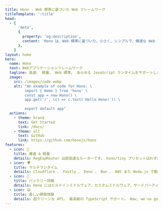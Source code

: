 ```yaml
---
title: Hono - Web 標準に基づいた Web フレームワーク
titleTemplate: ':title'
head:
  - [
      'meta',
      {
        property: 'og:description',
        content: 'Hono は、Web 標準に基づいた、小さく、シンプルで、爆速な Web フレームワークです。 Cloudflare Workers 、 Fastly Compute 、 Deno 、 Bun 、 Vercel 、 Netlify 、 AWS Lambda 、 Lambda@Edge そして Node.js で動作します。 速いですが、それだけではありません。',
      },
    ]
layout: home
hero:
  name: Hono
  text: Webアプリケーションフレームワーク
  tagline: 高速、 軽量、 Web 標準。 あらゆる JavaScript ランタイムをサポートします。
  image:
    src: /images/code.webp
    alt: "An example of code for Hono. \
         import { Homo } from 'hono' \
         const app = new Hono() \
         app.get('/', (c) => c.text('Hello Hono!')) \
         
         export default app"
  actions:
    - theme: brand
      text: Get Started
      link: /docs/
    - theme: alt
      text: GitHub
      link: https://github.com/honojs/hono
features:
  - icon: 🚀
    title: 爆速 & 軽量
    details: RegExpRouter は超高速なルーターです。 hono/tiny プリセットはわずか 14kB。 Web 標準 API のみを使用します。
  - icon: 🌍
    title: マルチランタイム
    details: Cloudflare 、 Fastly 、 Deno 、 Bun 、 AWS また Node.js で動作します。 同じコードが全てのプライベートで使用できます。
  - icon: 🔋
    title: バッテリー同梱
    details: Hono にはビルドインミドルウェア、カスタムミドルウェア、サードパーティーミドルウェアそしてヘルパーがあります。 バッテリー同梱。
  - icon: 😃
    title: 楽しい開発体験
    details: 超クリーンな API。 最高級の TypeScript サポート。 Now, we've got "Types".
---
```


<script setup>
// Heavily inspired by React
// https://github.com/reactjs/react.dev/pull/6817
import { onMounted } from 'vue'
onMounted(() => {
  var preferredKawaii
  try {
    preferredKawaii = localStorage.getItem('kawaii')
  } catch (err) {}
  const urlParams = new URLSearchParams(window.location.search)
  const kawaii = urlParams.get('kawaii')
  const setKawaii = () => {
    const images = document.querySelectorAll('.VPImage.image-src')
    images.forEach((img) => {
      img.src = '/images/hono-kawaii.png'
      img.alt = 'A Kawai Version of the Hono Logo. The first "o" is replaced with a flame, with japanese characters in the bottom right, and a JSX fragment closing tag above the flame.'
      img.classList.add("kawaii")
    })
  }
  if (kawaii === 'true') {
    try {
      localStorage.setItem('kawaii', true)
    } catch (err) {}
    console.log('kawaii mode enabled. logo credits to @sawaratsuki1004 via https://github.com/SAWARATSUKI/ServiceLogos');
    setKawaii()
  } else if (kawaii === 'false') {
    try {
      localStorage.removeItem('kawaii', false)
    } catch (err) {}
    const images = document.querySelectorAll('.VPImage.image-src')
    images.forEach((img) => {
      img.src = '/images/code.webp'
      img.classList.remove("kawaii")
    })
  } else if (preferredKawaii) {
    setKawaii()
  }
})
</script>
